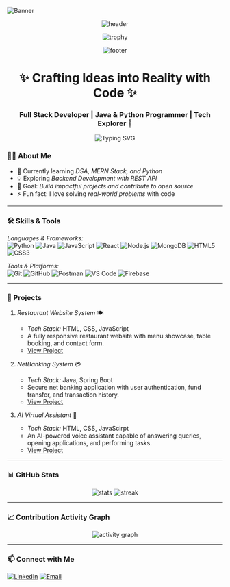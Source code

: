 ![Banner](https://encrypted-tbn0.gstatic.com/images?q=tbn:ANd9GcRo5aSGeIshXLxfxDnjo3xgLyB1HaC2M9gThA&s)


<p align="center">
  <img src="https://capsule-render.vercel.app/api?type=waving&height=180&color=0:00F5D4,100:9B5DE5&text=VICKY-CHAUBEY&fontAlign=50&fontAlignY=35&fontSize=44&fontColor=ffffff" alt="header" />
</p> 
<p align="center">
  <img src="https://github-profile-trophy.vercel.app/?username=Vickychaubey73&theme=radical&no-frame=true&margin-w=5&row=1&column=6" alt="trophy" />
</p> 

<p align="center">
  <img src="https://capsule-render.vercel.app/api?type=waving&height=120&section=footer&color=0:9B5DE5,100:00F5D4" alt="footer" />
</p>

<h1 align="center">✨ Crafting Ideas into Reality with Code ✨</h1>
<h3 align="center">Full Stack Developer | Java & Python Programmer | Tech Explorer 🚀</h3>

<p align="center">
  <img src="https://readme-typing-svg.demolab.com?font=Fira+Code&size=22&duration=3000&pause=1000&color=00F0FF&background=00000000&center=true&vCenter=true&width=700&lines=Turning+Coffee+Into+Quality+Code;Full+Stack+Developer+%7C+Java+%26+Python+Specialist;Building+Responsive+%26+Dynamic+Web+Applications;Exploring+AI+and+Next-Gen+Technologies;Lifelong+Learner+and+Problem+Solver;Open+Source+Contributor+and+Team+Player" alt="Typing SVG" />
</p>

### 🧑‍💻 About Me  
- 🌱 Currently learning *DSA, MERN Stack, and Python*  
- 💡 Exploring *Backend Development with REST API*  
- 🎯 Goal: *Build impactful projects and contribute to open source*  
- ⚡ Fun fact: I love solving *real-world problems* with code  

---

### 🛠 Skills & Tools  
*Languages & Frameworks:*  
![Python](https://img.shields.io/badge/-Python-3776AB?logo=python&logoColor=white&style=flat)  ![Java](https://img.shields.io/badge/-Java-orange?logo=java&logoColor=white&style=flat)  ![JavaScript](https://img.shields.io/badge/-JavaScript-yellow?logo=javascript&logoColor=white&style=flat)  ![React](https://img.shields.io/badge/-React-blue?logo=react&style=flat)  ![Node.js](https://img.shields.io/badge/-Node.js-green?logo=node.js&style=flat)  ![MongoDB](https://img.shields.io/badge/-MongoDB-green?logo=mongodb&style=flat)   ![HTML5](https://img.shields.io/badge/-HTML5-orange?logo=html5&style=flat)  ![CSS3](https://img.shields.io/badge/-CSS3-blue?logo=css3&style=flat) 

*Tools & Platforms:*  
![Git](https://img.shields.io/badge/-Git-red?logo=git&style=flat)  ![GitHub](https://img.shields.io/badge/-GitHub-black?logo=github&style=flat)  ![Postman](https://img.shields.io/badge/-Postman-orange?logo=postman&style=flat)  ![VS Code](https://img.shields.io/badge/-VSCode-blue?logo=visualstudiocode&style=flat)  ![Firebase](https://img.shields.io/badge/-Firebase-yellow?logo=firebase&style=flat)  

---

### 📌 Projects

1. *Restaurant Website System* 🍽  
   - *Tech Stack:* HTML, CSS, JavaScript  
   - A fully responsive restaurant website with menu showcase, table booking, and contact form.  
   - [View Project](https://royal-bites.vercel.app/)  

2. *NetBanking System* 💳  
   - *Tech Stack:* Java, Spring Boot  
   - Secure net banking application with user authentication, fund transfer, and transaction history.  
   - [View Project](https://github.com/Vickychaubey73/NetBanking-System)  

3. *AI Virtual Assistant* 🤖  
   - *Tech Stack:* HTML, CSS, JavaScirpt  
   - An AI-powered voice assistant capable of answering queries, opening applications, and performing tasks.  
   - [View Project](https://vickychaubey73.github.io/Ai_virtual_Assistant/)
---

### 📊 GitHub Stats  
<p align="center">
  <img src="https://github-readme-stats.vercel.app/api?username=Vickychaubey73&show_icons=true&theme=radical" alt="stats" />
  <img src="https://github-readme-streak-stats.herokuapp.com/?user=Vickychaubey73&theme=radical" alt="streak" />
</p>

---


### 📈 Contribution Activity Graph
<p align="center">
  <img src="https://github-readme-activity-graph.vercel.app/graph?username=Vickychaubey73&bg_color=0D1117&color=00F0FF&line=FF69B4&point=FFFFFF&area=true&hide_border=true" alt="activity graph" />
</p>

---
### 📫 Connect with Me
[![LinkedIn](https://img.shields.io/badge/LinkedIn-blue?logo=linkedin&style=for-the-badge)](https://www.linkedin.com/in/vicky-chaubey/)            [![Email](https://img.shields.io/badge/Email-red?logo=gmail&style=for-the-badge)](mailto:vickychaubey373@gmail.com) 
